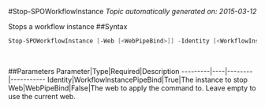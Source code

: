 #Stop-SPOWorkflowInstance
*Topic automatically generated on: 2015-03-12*

Stops a workflow instance
##Syntax
```powershell
Stop-SPOWorkflowInstance [-Web [<WebPipeBind>]] -Identity [<WorkflowInstancePipeBind>]
```
&nbsp;

##Parameters
Parameter|Type|Required|Description
---------|----|--------|-----------
Identity|WorkflowInstancePipeBind|True|The instance to stop
Web|WebPipeBind|False|The web to apply the command to. Leave empty to use the current web.
